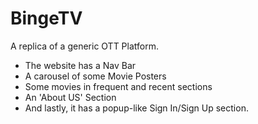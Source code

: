 # BingeTV
A replica of a generic OTT Platform.
  - The website has a Nav Bar
  - A carousel of some Movie Posters
  - Some movies in frequent and recent sections
  - An 'About US' Section
  - And lastly, it has a popup-like Sign In/Sign Up section.
